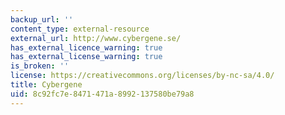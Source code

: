 ```yaml
---
backup_url: ''
content_type: external-resource
external_url: http://www.cybergene.se/
has_external_licence_warning: true
has_external_license_warning: true
is_broken: ''
license: https://creativecommons.org/licenses/by-nc-sa/4.0/
title: Cybergene
uid: 8c92fc7e-8471-471a-8992-137580be79a8
---
```

